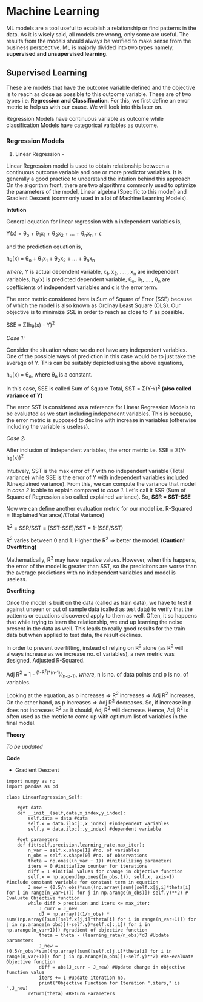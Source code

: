 # Machine Learning

ML models are a tool useful to establish a relationship or find patterns in the data. As it is wisely said, all models are wrong, only some are useful. The results from the models should always be verified to make sense from the business perspective.
ML is majorly divided into two types namely, **supervised and unsupervised learning**.

## Supervised Learning

These are models that have the outcome variable defined and the objective is to reach as close as possible to this outcome variable. These are of two types i.e. **Regression and Classification**. For this, we first define an error metric to help us with our cause. We will look into this later on.

Regression Models have continuous variable as outcome while classification Models have categorical variables as outcome.

### Regression Models

1. Linear Regression -

Linear Regression model is used to obtain relationship between a continuous outcome variable and one or more predictor variables. It is generally a good practice to understand the intution behind this approach. On the algorithm front, there are two algorithms commonly used to optimize the parameters of the model, Linear algebra (Specific to this model) and Gradient Descent (commonly used in a lot of Machine Learning Models). 

**Intution**

General equation for linear regression with n independent variables is, 

Y(x) = &theta;<sub>o</sub> + &theta;<sub>1</sub>x<sub>1</sub> + &theta;<sub>2</sub>x<sub>2</sub> + ... + &theta;<sub>n</sub>x<sub>n</sub> + &straightepsilon;

and the prediction equation is, 

h<sub>&theta;</sub>(x) = &theta;<sub>o</sub> + &theta;<sub>1</sub>x<sub>1</sub> + &theta;<sub>2</sub>x<sub>2</sub> + ... + &theta;<sub>n</sub>x<sub>n</sub> 

_where_, Y is actual dependent variable, 
x<sub>1</sub>, x<sub>2</sub>, .... , x<sub>n</sub> are independent variables, 
h<sub>&theta;</sub>(x) is predicted dependent variable,
&theta;<sub>o</sub>, &theta;<sub>1</sub>, ... , &theta;<sub>n</sub> are coefficients of independent variables and
&straightepsilon; is the error term.

The error metric considered here is Sum of Square of Error (SSE) because of which the model is also known as Ordinay Least Square (OLS). Our objective is to minimize SSE in order to reach as close to Y as possible.

SSE = &Sigma;(h<sub>&theta;</sub>(x) - Y)<sup>2</sup>

_Case 1:_

Consider the situation where we do not have any independent variables. One of the possible ways of prediction in this case would be to just take the average of Y. This can be suitably depicted using the above equations,

h<sub>&theta;</sub>(x) = &theta;<sub>o</sub>, where &theta;<sub>o</sub> is a constant.

In this case, SSE is called Sum of Square Total, SST = &Sigma;(Y-Y&#773;)<sup>2</sup> **(also called variance of Y)**

The error SST is considered as a reference for Linear Regression Models to be evaluated as we start including independent variables.
This is because, the error metric is supposed to decline with increase in variables (otherwise including the variable is useless).

_Case 2:_

After inclusion of independent variables, the error metric i.e. SSE = &Sigma;(Y-h<sub>&theta;</sub>(x))<sup>2</sup>

Intutively, SST is the max error of Y with no independent variable (Total variance) while SSE is the error of Y with independent variables included (Unexplained variance). From this, we can compute the variance that model in _case 2_ is able to explain compared to _case 1_. Let's call it SSR (Sum of Square of Regression also called explained variance). 
So, **SSR = SST-SSE**

Now we can define another evaluation metric for our model i.e. R-Squared = (Explained Variance)/(Total Variance)

R<sup>2</sup> = SSR/SST = (SST-SSE)/SST = 1-(SSE/SST)

R<sup>2</sup> varies between 0 and 1. Higher the R<sup>2</sup> => better the model. **(Caution! Overfitting)**

Mathematically, R<sup>2</sup> may have negative values. However, when this happens, the error of the model is greater than SST, so the predicitons are worse than the average predictions with no independent variables and model is useless.

**Overfitting**

Once the model is built on the data (called as train data), we have to test it against unseen or out of sample data (called as test data) to verify that the patterns or equations discovered apply to them as well. Often, it so happens that while trying to learn the relationship, we end up learning the noise present in the data as well. This leads to really good results for the train data but when applied to test data, the result declines. 

In order to prevent overfitting, instead of relying on R<sup>2</sup> alone (as R<sup>2</sup> will always increase as we increase no. of variables), a new metric was designed, Adjusted R-Squared.

Adj R<sup>2</sup> = 1 - <sup>(1-R<sup>2</sup>)*(n-1)</sup>&frasl;<sub>(n-p-1)</sub>, _where_, n is no. of data points and p is no. of variables.

Looking at the equation, as p increases => R<sup>2</sup> increases => Adj R<sup>2</sup> increases,
On the other hand, as p increases => Adj R<sup>2</sup> decreases.
So, if increase in p does not increases R<sup>2</sup> as it should, Adj R<sup>2</sup> will decrease. Hence, Adj R<sup>2</sup> is often used as the metric to come up with optimum list of variables in the final model.

**Theory**

_To be updated_

**Code** 
- Gradient Descent

```
import numpy as np
import pandas as pd

class LinearRegression_Self:

    #get data
    def __init__(self,data,x_index,y_index):
        self.data = data #data
        self.x = data.iloc[:,x_index] #independent variables
        self.y = data.iloc[:,y_index] #dependent variable
        
    #get parameters    
    def fit(self,precision,learning_rate,max_iter):
        n_var = self.x.shape[1] #no. of variables
        n_obs = self.x.shape[0] #no. of observations
        theta = np.ones((n_var + 1)) #initializing parameters
        iters = 0 #initialize counter for iterations
        diff = 1 #initial values for change in objective function
        self.x = np.append(np.ones((n_obs,1)), self.x, axis=1) #include constant variable for constant term in equation
        J_new = (0.5/n_obs)*sum((np.array([sum([self.x[j,i]*theta[i] for i in range(n_var+1)]) for j in np.arange(n_obs)])-self.y)**2) # Evaluate Objective function
        while diff > precision and iters <= max_iter:
            J_curr = J_new
            dJ = np.array([(1/n_obs) * sum((np.array([sum([self.x[j,i]*theta[i] for i in range(n_var+1)]) for j in np.arange(n_obs)])-self.y)*self.x[:,i]) for i in np.arange(n_var+1)]) #gradient of objective function
            theta = theta - (learning_rate/n_obs)*dJ #Update parameters
            J_new = (0.5/n_obs)*sum((np.array([sum([self.x[j,i]*theta[i] for i in range(n_var+1)]) for j in np.arange(n_obs)])-self.y)**2) #Re-evaluate Objective function
            diff = abs(J_curr - J_new) #Update change in objective function value
            iters += 1 #update iteration no.
            print("Objective Function for Iteration ",iters," is ",J_new)
        return(theta) #Return Parameters 

```
